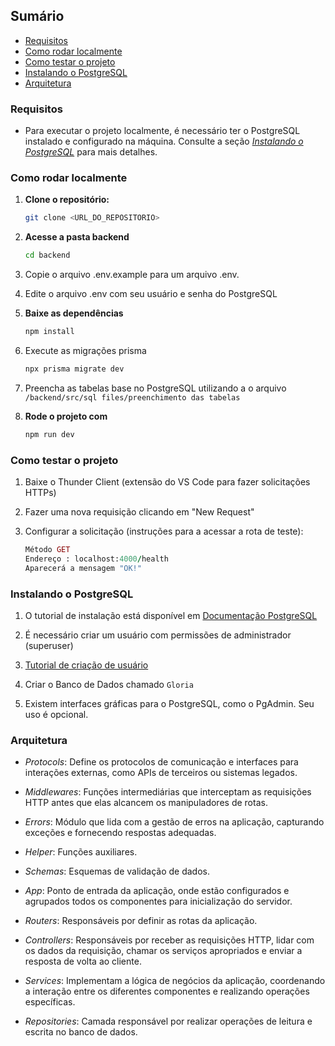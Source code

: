 ## Sumário

- [Requisitos](#requisitos)
- [Como rodar localmente](#como-rodar-localmente)
- [Como testar o projeto](#como-testar-o-projeto)
- [Instalando o PostgreSQL](#instalando-o-postgresql)
- [Arquitetura](#arquitetura)


### Requisitos

- Para executar o projeto localmente, é necessário ter o PostgreSQL instalado e configurado na máquina. Consulte a seção [_Instalando o PostgreSQL_](#instalando-o-postgresql) para mais detalhes.

### Como rodar localmente

1. **Clone o repositório:**
   ```sh
   git clone <URL_DO_REPOSITORIO>
2. **Acesse a pasta backend**
    ```sh
    cd backend 
3. Copie o arquivo .env.example para um arquivo .env.

4. Edite o arquivo .env com seu usuário e senha do PostgreSQL
5. **Baixe as dependências**
    ```sh
    npm install
6. Execute as migrações prisma 
    ```sh
    npx prisma migrate dev
    ```
7. Preencha as tabelas base no PostgreSQL utilizando a o arquivo `/backend/src/sql files/preenchimento das tabelas` 

8. **Rode o projeto com**
    ```sh
    npm run dev
    ```
### Como testar o projeto
1. Baixe o Thunder Client (extensão do VS Code para fazer solicitações HTTPs)

2. Fazer uma nova requisição clicando em "New Request"

3. Configurar a solicitação (instruções para a acessar a rota de teste):
    ```ruby 
    Método GET
    Endereço : localhost:4000/health
    Aparecerá a mensagem "OK!"
    ```

### Instalando o PostgreSQL 
1. O tutorial de instalação está disponível em [Documentação PostgreSQL](https://www.postgresql.org/download/linux/ubuntu/)

2. É necessário criar um usuário com permissões de administrador (superuser)

3. [Tutorial de criação de usuário](https://phoenixnap.com/kb/postgres-create-user)
4. Criar o Banco de Dados chamado `Gloria`

5. Existem interfaces gráficas para o PostgreSQL, como o PgAdmin. Seu uso é opcional. 

### Arquitetura

- *Protocols*: Define os protocolos de comunicação e interfaces para interações externas, como APIs de terceiros ou sistemas legados.

- *Middlewares*: Funções intermediárias que interceptam as requisições HTTP antes que elas alcancem os manipuladores de rotas. 

- *Errors*: Módulo que lida com a gestão de erros na aplicação, capturando exceções e fornecendo respostas adequadas.

- *Helper*: Funções auxiliares.

- *Schemas*: Esquemas de validação de dados.

- *App*: Ponto de entrada da aplicação, onde estão configurados e agrupados todos os componentes para inicialização do servidor.

- *Routers*: Responsáveis por definir as rotas da aplicação.

- *Controllers*: Responsáveis por receber as requisições HTTP, lidar com os dados da requisição, chamar os serviços apropriados e enviar a resposta de volta ao cliente.

- *Services*: Implementam a lógica de negócios da aplicação, coordenando a interação entre os diferentes componentes e realizando operações específicas.

- *Repositories*: Camada responsável por realizar operações de leitura e escrita no banco de dados.
